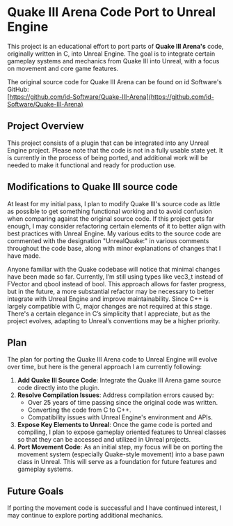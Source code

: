 # Quake III Arena Code Port to Unreal Engine

This project is an educational effort to port parts of **Quake III Arena's** code, originally written in C, into Unreal Engine. The goal is to integrate certain gameplay systems and mechanics from Quake III into Unreal, with a focus on movement and core game features.

The original source code for Quake III Arena can be found on id Software's GitHub:  
[https://github.com/id-Software/Quake-III-Arena](https://github.com/id-Software/Quake-III-Arena)

## Project Overview

This project consists of a plugin that can be integrated into any Unreal Engine project. Please note that the code is not in a fully usable state yet. It is currently in the process of being ported, and additional work will be needed to make it functional and ready for production use.

## Modifications to Quake III source code

At least for my initial pass, I plan to modify Quake III's source code as little as possible to get something functional working and to avoid confusion when comparing against the original source code. If this project gets far enough, I may consider refactoring certain elements of it to better align with best practices with Unreal Engine. My various edits to the source code are commented with the designation "UnrealQuake:" in various comments throughout the code base, along with minor explanations of changes that I have made.

Anyone familiar with the Quake codebase will notice that minimal changes have been made so far. Currently, I’m still using types like vec3_t instead of FVector and qbool instead of bool. This approach allows for faster progress, but in the future, a more substantial refactor may be necessary to better integrate with Unreal Engine and improve maintainability. Since C++ is largely compatible with C, major changes are not required at this stage. There's a certain elegance in C’s simplicity that I appreciate, but as the project evolves, adapting to Unreal’s conventions may be a higher priority.

## Plan

The plan for porting the Quake III Arena code to Unreal Engine will evolve over time, but here is the general approach I am currently following:

1. **Add Quake III Source Code**: Integrate the Quake III Arena game source code directly into the plugin.
2. **Resolve Compilation Issues**: Address compilation errors caused by:
   - Over 25 years of time passing since the original code was written.
   - Converting the code from C to C++.
   - Compatibility issues with Unreal Engine's environment and APIs.
3. **Expose Key Elements to Unreal**: Once the game code is ported and compiling, I plan to expose gameplay oriented features to Unreal classes so that they can be accessed and utilized in Unreal projects.
4. **Port Movement Code**: As an initial step, my focus will be on porting the movement system (especially Quake-style movement) into a base pawn class in Unreal. This will serve as a foundation for future features and gameplay systems.

## Future Goals

If porting the movement code is successful and I have continued interest, I may continue to explore porting additional mechanics.
